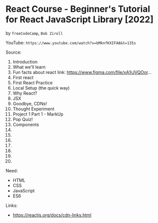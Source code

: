 # React Course - Beginner's Tutorial for React JavaScript Library [2022]
by `freeCodeCamp`, `Bob Ziroll`

YouTube: `https://www.youtube.com/watch?v=bMknfKXIFA8&t=135s`

Source:

01. Introduction
02. What we'll learn
03. Fun facts about react link: https://www.figma.com/file/xA1rJVQOor...
04. First react
05. First React Practice 
06. Local Setup (the quick way)
07. Why React?
08. JSX
09. Goodbye, CDNs!
10. Thought Experiment
11. Project 1 Part 1 - MarkUp
12. Pop Quiz!
13. Components
14.
15.
16.
17.
18.
19.
20.


Need:
* HTML
* CSS
* JavaScript
* ES6

Links:
* https://reactjs.org/docs/cdn-links.html